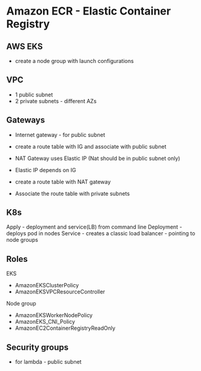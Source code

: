# Amazon ECR - Elastic Container Registry

## AWS EKS
 - create a node group with launch configurations

## VPC
 - 1 public subnet
 - 2 private subnets - different AZs


## Gateways
 - Internet gateway - for public subnet
 - create a route table with IG and associate with public subnet

 - NAT Gateway uses Elastic IP (Nat should be in public subnet only)
 - Elastic IP depends on IG
 - create a route table with NAT gateway
 - Associate the route table with private subnets

## K8s
Apply - deployment and service(LB) from command line
Deployment - deploys pod in nodes
Service - creates a classic load balancer - pointing to node groups

## Roles
EKS
- AmazonEKSClusterPolicy
- AmazonEKSVPCResourceController

Node group
- AmazonEKSWorkerNodePolicy
- AmazonEKS_CNI_Policy
- AmazonEC2ContainerRegistryReadOnly

## Security groups
- for lambda - public subnet




